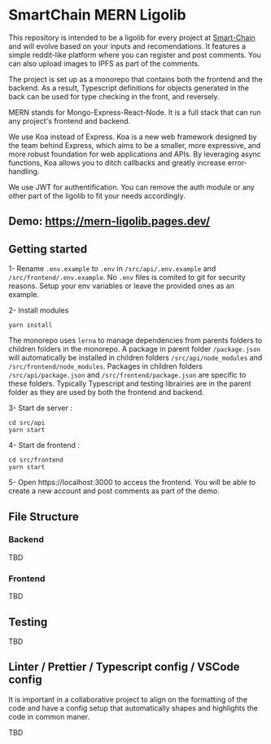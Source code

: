 # SmartChain MERN Ligolib

This repository is intended to be a ligolib for every project at [Smart-Chain](https://smart-chain.fr/) and will evolve based on your inputs and recomendations. It features a simple reddit-like platform where you can register and post comments. You can also upload images to IPFS as part of the comments.

The project is set up as a monorepo that contains both the frontend and the backend. As a result, Typescript definitions for objects generated in the back can be used for type checking in the front, and reversely.

MERN stands for Mongo-Express-React-Node. It is a full stack that can run any project's frontend and backend.

We use Koa instead of Express. Koa is a new web framework designed by the team behind Express, which aims to be a smaller, more expressive, and more robust foundation for web applications and APIs. By leveraging async functions, Koa allows you to ditch callbacks and greatly increase error-handling.

We use JWT for authentification. You can remove the auth module or any other part of the ligolib to fit your needs accordingly.

## Demo: https://mern-ligolib.pages.dev/

## Getting started

1- Rename `.env.example` to `.env` in `/src/api/.env.example` and `/src/frontend/.env.example`. No `.env` files is comited to git for security reasons. Setup your env variables or leave the provided ones as an example.

2- Install modules

```
yarn install
```

The monorepo uses `lerna` to manage dependencies from parents folders to children folders in the monorepo. A package in parent folder `/package.json` will automatically be installed in children folders `/src/api/node_modules` and `/src/frontend/node_modules`. Packages in children folders `/src/api/package.json` and `/src/frontend/package.json` are specific to these folders. Typically Typescript and testing librairies are in the parent folder as they are used by both the frontend and backend.

3- Start de server :

```
cd src/api
yarn start
```

4- Start de frontend :

```
cd src/frontend
yarn start
```

5- Open https://localhost:3000 to access the frontend. You will be able to create a new account and post comments as part of the demo.

## File Structure

### Backend

TBD

### Frontend

TBD

## Testing

TBD

## Linter / Prettier / Typescript config / VSCode config

It is important in a collaborative project to align on the formatting of the code and have a config setup that automatically shapes and highlights the code in common maner.

TBD
